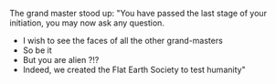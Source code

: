 The grand master stood up:
"You have passed the last stage of your initiation, you may now ask any question.
- I wish to see the faces of all the other grand-masters
- So be it
- But you are alien ?!?
- Indeed, we created the Flat Earth Society to test humanity"
